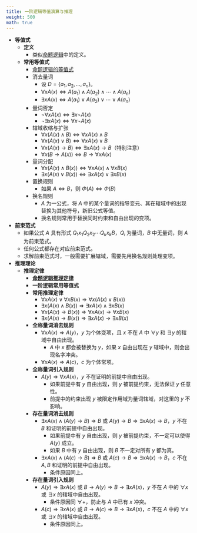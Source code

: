```yaml
---
title: 一阶逻辑等值演算与推理
weight: 500
math: true
---
```


- **等值式**
    - **定义**
        - 类似[命题逻辑](/notes/docs/mathematics/discrete-mathematics/proposition-logic-calculation#ysze9u)中的定义。
    - **常用等值式**
        - [命题逻辑的等值式](/notes/docs/mathematics/discrete-mathematics/proposition-logic-calculation#sts2pd)
        - 消去量词
            - 设 $D = \{a_1,a_2,\dots,a_n\}$。
            - $\forall xA(x) \Leftrightarrow A(a_1) \land A(a_2) \land \cdots \land A(a_n)$
            -  $\exists xA(x) \Leftrightarrow A(a_1) \lor A(a_2) \lor \cdots \lor A(a_n)$
        - 量词否定
            - $\neg \forall x A(x) \Leftrightarrow \exists x \neg A(x)$
            - $\neg \exists x A(x) \Leftrightarrow \forall x \neg A(x)$
        - 辖域收缩与扩张
            - $\forall x(A(x) \land B) \Leftrightarrow \forall xA(x) \land B$
            - $\forall x(A(x) \lor B) \Leftrightarrow \forall xA(x) \lor B$
            - $\forall x(A(x) \to B) \Leftrightarrow \exists xA(x) \to B$（特别注意）
            - $\forall x(B \to A(x)) \Leftrightarrow B \to \forall xA(x)$
        - 量词分配
            - $\forall x(A(x) \land B(x)) \Leftrightarrow \forall xA(x) \land \forall xB(x)$
            - $\exists x(A(x) \lor B(x)) \Leftrightarrow \exists xA(x) \lor \exists xB(x)$
        - 置换规则
            - 如果 $A \Leftrightarrow B$，则 $\Phi(A) \Leftrightarrow \Phi(B)$
        - 换名规则
            - $A$ 为一公式，将 $A$ 中的某个量词的指导变元、其在辖域中的出现替换为其他符号，新旧公式等值。
            - 换名规则常用于替换同时约束和自由出现的变项。
- **前束范式**
    - 如果公式 $A$ 具有形式 $Q_1x_1Q_2x_2\cdots Q_kx_kB$，$Q_i$ 为量词，$B$ 中无量词，则 $A$ 为前束范式。
    - 任何公式都存在对应前束范式。
    - 求解前束范式时，一般需要扩展辖域，需要先用换名规则处理变项。
- **推理理论**
    - **推理定律**
        - **[命题逻辑推理定律](/notes/docs/mathematics/discrete-mathematics/proposition-logic-reasoning#mi4ocz)**
        - **一阶逻辑常用等值式**
        - **常用推理定律**
            - $\forall xA(x) \lor \forall xB(x) \Rightarrow \forall x(A(x) \lor B(x))$
            - $\exists x(A(x) \land B(x)) \Rightarrow \exists xA(x) \land \exists xB(x)$
            - $\forall x(A(x) \to B(x)) \Rightarrow \forall xA(x) \to \forall xB(x)$
            - $\exists x(A(x) \to B(x)) \Rightarrow \exists xA(x) \to \exists xB(x)$
        - **全称量词消去规则**
            - $\forall xA(x) \Rightarrow A(y)$，$y$ 为个体变项，且 $x$ 不在 $A$ 中 $\forall y$ 和 $\exists y$ 的辖域中自由出现。
                - $A$ 中 $x$ 都会被替换为 $y$，如果 $x$ 自由出现在 $y$ 辖域中，则会出现名字冲突。
            - $\forall xA(x) \Rightarrow A(c)$，$c$ 为个体常项。
        - **全称量词引入规则**
            - $A(y) \Rightarrow \forall xA(x)$，$y$ 不在证明的前提中自由出现。
                - 如果前提中有 $y$ 自由出现，则 $y$ 被前提约束，无法保证 $y$ 任意性。
                - 前提中的约束出现 $y$ 被限定作用域为量词辖域，对这里的 $y$ 不影响。
        - **存在量词消去规则**
            - $\exists xA(x) \land (A(y) \to B) \Rightarrow B$ 或 $A(y) \to B \Rightarrow \exists xA(x) \to B$，$y$ 不在 $B$ 和证明的前提中自由出现。
                - 如果前提中有 $y$ 自由出现，则 $y$ 被前提约束，不一定可以使得 $A(y)$ 成立。
                - 如果 $B$ 中有 $y$ 自由出现，则 $B$ 不一定对所有 $y$ 都为真。
            - $\exists xA(x) \land (A(c) \to B) \Rightarrow B$ 或 $A(c) \to B \Rightarrow \exists xA(x) \to B$，$c$ 不在 $A,B$ 和证明的前提中自由出现。
                - 条件原因同上。
        - **存在量词引入规则**
            - $A(y) \Rightarrow \exists xA(x)$ 或 $B \to A(y) \Rightarrow B \to \exists xA(x)$，$y$ 不在 $A$ 中的 $\forall x$ 或 $\exists x$ 的辖域中自由出现。
                - 条件原因同 $\forall+$，防止与 $A$ 中已有 $x$ 冲突。
            - $A(c) \Rightarrow \exists xA(x)$ 或 $B \to A(c) \Rightarrow B \to \exists xA(x)$，$c$ 不在 $A$ 中的 $\forall x$ 或 $\exists x$ 的辖域中自由出现。
                - 条件原因同上。
